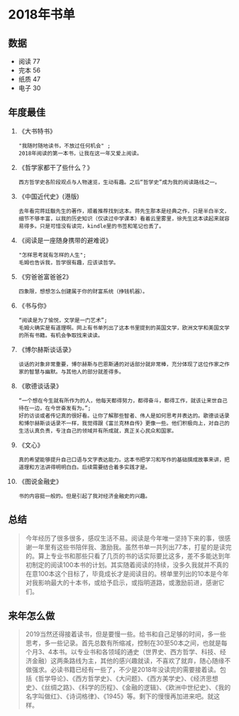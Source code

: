# 2018年书单

## 数据

* 阅读 77
* 完本 56
* 纸质 47
* 电子 30

## 年度最佳

1. 《大书特书》

       "我随时随地读书，不放过任何机会" ;
       2018年阅读的第一本书，让我在这一年又爱上阅读。

2. 《哲学家都干了些什么？》

       西方哲学史各阶段观点与人物速览，生动有趣。之后“哲学史”成为我的阅读路线之一。

3. 《中国近代史》(港版)

       去年看完蒋廷黻先生的著作，顺着推荐找到这本。蒋先生那本是经典之作，只是半白半文，细节不够丰富，以我的历史知识（仅读过中学课本）看着云里雾里，徐先生这本读起来就容易得多。只是可惜没有读完，kindle里的书签和笔记也丢了。

4. 《阅读是一座随身携带的避难说》

       "怎样思考就有怎样的人生";
       毛姆也告诉我，哲学很有趣，应该读哲学。

5. 《穷爸爸富爸爸2》

       四象限，想想怎么创建属于你的财富系统（挣钱机器）。

6. 《书与你》

       “阅读是为了愉悦，文学是一门艺术”;
       毛姆火确实是有道理啊。网上有书单列出了这本书里提到的英国文学，欧洲文学和美国文学的所有书籍。有机会争取找来读读。

7. 《博尔赫斯谈话录》

       谈话的对象非常重要，博尔赫斯与巴恩斯通的对话部分就非常棒，充分体现了这位作家之作家的智慧与幽默。与其他人的部分就差得多。

8. 《歌德谈话录》

       “一个想在今生就有所作为的人，他每天都得努力，都得奋斗，都得工作，就该让来世自己待在一边，在今世奋发有为。”;
       好的访谈或者传记真的很好看。让你了解那些智者、伟人是如何思考并表达的。歌德谈话录和博尔赫斯谈话录不一样，我觉得跟《富兰克林自传》更像一些。他们积极向上，对自己的生活认真负责，专注自己的领域并有所成就，真正关心民众和国家。

9. 《文心》

       真的希望能够提升自己口语与文字表达能力。这本书把学习和写作的基础撰成故事来讲，把道理和方法讲得明明白白。后续需要结合着多实践才是。

10. 《图说金融史》

        书的内容挺一般的。但是引起了我对经济金融史的兴趣。

## 总结

>今年经历了很多很多，感叹生活不易。阅读是今年唯一坚持下来的事，很感谢一年里有这些书陪伴我、激励我。虽然书单一共列出77本，打星的是读完的。算上专业书和那些只看了几页的书的话实际要比这多，差不多能达到年初制定的阅读100本书的计划。其实随着阅读的持续，没多久我就并不真的在意100本这个目标了，毕竟成长才是阅读目的。榜单里列出的10本是今年对我影响最大的十本书，或给予启示，或指明道路，或激励前进，感谢它们。

## 来年怎么做

>2019当然还得接着读书，但是要慢一些。给书和自己足够的时间，多一些思考，多一些记录。首先总数有所缩减，控制在30至50本之间，也就是每个月3、4本书。以专业书和各领域的通史（世界史、西方哲学、科技、经济金融）这两条路线为主，其他的感兴趣就读，不喜欢了就弃，随心随缘不做强求。必读书籍已经有一些了，不少是2018年没读完的需要接着读。包括《哲学导论》、《西方哲学史》、《大问题》、《西方美学史》、《经济思想史》、《丝绸之路》、《科学的历程》、《金融的逻辑》、《欧洲中世纪史》、《我的名字叫做红》、《诗词格律》、《1945》等。剩下的慢慢再加进来吧。就这样。

